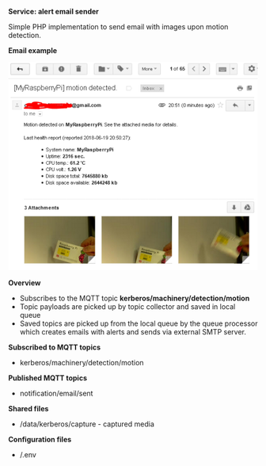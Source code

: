 **Service: alert email sender**

Simple PHP implementation to send email with images upon motion detection.

**Email example**

![Email Example](./docs/images/email-motion-alert-example.png "Email example")

**Overview**
* Subscribes to the MQTT topic **kerberos/machinery/detection/motion**
* Topic payloads are picked up by topic collector and saved in local queue
* Saved topics are picked up from the local queue by the queue processor which creates emails with alerts and sends via external SMTP server.

**Subscribed to MQTT topics**

* kerberos/machinery/detection/motion  

**Published MQTT topics**

* notification/email/sent  

**Shared files**

* /data/kerberos/capture - captured media  

**Configuration files**

* /.env

